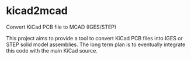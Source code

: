 # kicad2mcad
Convert KiCad PCB file to MCAD (IGES/STEP)

This project aims to provide a tool to convert KiCad PCB
files into IGES or STEP solid model assemblies. The long
term plan is to eventually integrate this code with the
main KiCad source.
